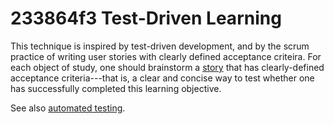 # 233864f3 Test-Driven Learning

This technique is inspired by test-driven development, and by the scrum practice of writing
user stories with clearly defined acceptance criteira. For each object of study, one should
brainstorm a [story](30cc55ee_story.md) that has clearly-defined acceptance criteria---that is, a clear and concise way to test whether one has successfully completed this learning objective.

See also [automated testing](7a2a761d_automated_testing.md).